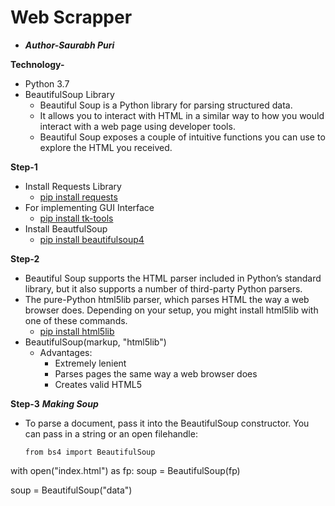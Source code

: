 # Web Scrapper

- ***Author-Saurabh Puri***

**Technology-**
- Python 3.7
- BeautifulSoup Library
  - Beautiful Soup is a Python library for parsing structured data.
  - It allows you to interact with HTML in a similar way to how you would interact with a web page using developer tools.
  - Beautiful Soup exposes a couple of intuitive functions you can use to explore the HTML you received.
  
**Step-1**
- Install Requests Library
  - [pip install requests](https://pypi.org/project/requests/)
- For implementing GUI Interface
  - [pip install tk-tools](https://pypi.org/project/tk-tools/)
- Install BeautfulSoup
  - [pip install beautifulsoup4](https://www.crummy.com/software/BeautifulSoup/bs4/doc/)

**Step-2**
- Beautiful Soup supports the HTML parser included in Python’s standard library, but it also supports a number of third-party Python parsers.
- The pure-Python html5lib parser, which parses HTML the way a web browser does. Depending on your setup, you might install html5lib with one of these commands.
  - [pip install html5lib](https://www.crummy.com/software/BeautifulSoup/bs4/doc/)
- BeautifulSoup(markup, "html5lib")
  - Advantages:
    - Extremely lenient
    - Parses pages the same way a web browser does
    - Creates valid HTML5  

**Step-3**
***Making Soup***
- To parse a document, pass it into the BeautifulSoup constructor. You can pass in a string or an open filehandle:
  ```
  from bs4 import BeautifulSoup

with open("index.html") as fp:
    soup = BeautifulSoup(fp)

soup = BeautifulSoup("<html>data</html>")
  ```
  